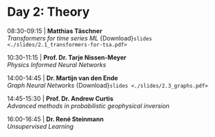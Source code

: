 # Day 2: Theory

08:30-09:15 | **Matthias Täschner** \
*Transformers for time series ML* {Download}`slides <./slides/2.1_transformers-for-tsa.pdf>`

10:30-11:15 | **Prof. Dr. Tarje Nissen-Meyer** \
*Physics Informed Neural Networks* 

14:00-14:45 | **Dr. Martijn van den Ende** \
*Graph Neural Networks* {Download}`slides <./slides/2.3_graphs.pdf>`

14:45-15:30 | **Prof. Dr. Andrew Curtis** \
*Advanced methods in probabilistic geophysical inversion* 

16:00-16:45 | **Dr. René Steinmann** \
*Unsupervised Learning* 
